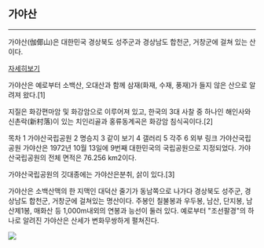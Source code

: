 <!DOCTYPE html>
<html lang="en">
<head>
<meta charset="UTF-8">
<title>Title</title>
<script src="https://code.jquery.com/jquery-3.5.1.min.js"></script>
<script>
$(function(){
    $('#view').click(function(){
        $('#detail').slideToggle(1000)
    })
})
</script>
</head>
<body>
<h2>가야산</h2>
<hr>
<p>가야산(伽倻山)은 대한민국 경상북도 성주군과 경상남도 합천군, 거창군에 걸쳐 있는 산이다.</p>
<!--과제:자세히보기를 누르면 id가 detail인 곳이 보여지고 숨겨지고 토글하세요-->
<a href="#" id="view">자세히보기</a>
<div id="detail">
    <p>가야산은 예로부터 소백산, 오대산과 함께 삼재(화재, 수재, 풍재)가 들지 않은 산으로 알려져 왔다.[1]

지질은 화강편마암 및 화강암으로 이루어져 있고, 한국의 3대 사찰 중 하나인 해인사와 신촌락(新村落)이 있는 치인리골과 홍류동계곡은 화강암 침식곡이다.[2]


목차
1	가야산국립공원
2	명승지
3	같이 보기
4	갤러리
5	각주
6	외부 링크
가야산국립공원
가야산은 1972년 10월 13일에 9번째 대한민국의 국립공원으로 지정되었다. 가야산국립공원의 전체 면적은 76.256 km2이다.

가야산국립공원의 깃대종에는 가야산은분취, 삵이 있다.[3]

가야산은 소백산맥의 한 지맥인 대덕산 줄기가 동남쪽으로 나가다 경상북도 성주군, 경상남도 합천군, 거창군에 걸쳐있는 명산이다. 주봉인 칠불봉과 우두봉, 남산, 단지봉, 남산제1봉, 매화산 등 1,000m내외의 연봉과 능선이 둘러 있다. 예로부터 "조선팔경"의 하나로 알려진 가야산은 산세가 변화무쌍하게 펼쳐진다.</p>
    <img src="img/너구리.png">

</div>
</body>
</html>
